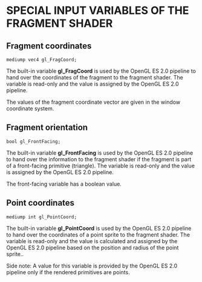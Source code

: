 

# SPECIAL INPUT VARIABLES OF THE FRAGMENT SHADER



## Fragment coordinates

    mediump vec4 gl_FragCoord;

The built-in variable **gl_FragCoord** is used by the OpenGL ES 2.0 pipeline to hand over the coordinates of the fragment to the fragment shader. The variable is read-only and the value is assigned by the OpenGL ES 2.0 pipeline.

The values of the fragment coordinate vector are given in the window coordinate system.



## Fragment orientation

    bool gl_FrontFacing;

The built-in variable **gl_FrontFacing** is used by the OpenGL ES 2.0 pipeline to hand over the information to the fragment shader if the fragment is part of a front-facing primitive (triangle). The variable is read-only and the value is assigned by the OpenGL ES 2.0 pipeline.

The front-facing variable has a boolean value.



## Point coordinates

    mediump int gl_PointCoord;

The built-in variable **gl_PointCoord** is used by the OpenGL ES 2.0 pipeline to hand over the coordinates of a point sprite to the fragment shader. The variable is read-only and the value is calculated and assigned by the OpenGL ES 2.0 pipeline based on the position and radius of the point sprite..

Side note: A value for this variable is provided by the OpenGL ES 2.0 pipeline only if the rendered primitives are points.
